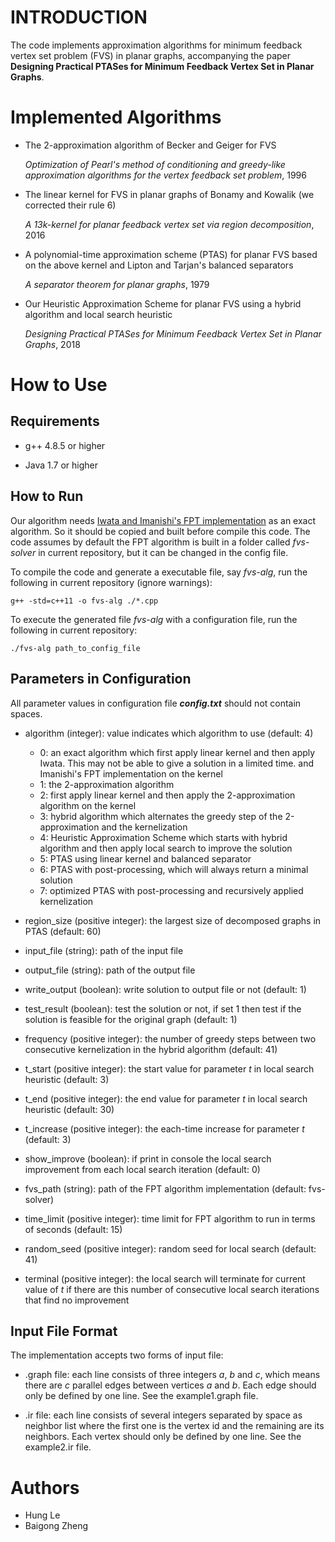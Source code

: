 # INTRODUCTION

The code implements approximation algorithms for minimum feedback vertex set problem (FVS) in planar graphs, accompanying the paper **Designing Practical PTASes for Minimum Feedback Vertex Set in Planar Graphs**.


# Implemented Algorithms

* The 2-approximation algorithm of Becker and Geiger for FVS

  _Optimization of Pearl's method of conditioning and greedy-like approximation algorithms for the vertex feedback set problem_, 1996

* The linear kernel for FVS in planar graphs of Bonamy and Kowalik (we corrected their rule 6)
  
  _A 13k-kernel for planar feedback vertex set via region decomposition_, 2016

* A polynomial-time approximation scheme (PTAS) for planar FVS based on the above kernel and Lipton and Tarjan's balanced separators

  _A separator theorem for planar graphs_, 1979

* Our Heuristic Approximation Scheme for planar FVS using a hybrid algorithm and local search heuristic

  _Designing Practical PTASes for Minimum Feedback Vertex Set in Planar Graphs_, 2018
  
  
# How to Use



## Requirements

* g++ 4.8.5 or higher

* Java 1.7 or higher

## How to Run

Our algorithm needs [Iwata and Imanishi's FPT implementation](https://github.com/wata-orz/fvs) as an exact algorithm.
So it should be copied and built before compile this code.
The code assumes by default the FPT algorithm is built in a folder called _fvs-solver_ in current repository, but it can be changed in the config file.



To compile the code and generate a executable file, say _fvs-alg_, run the following in current repository (ignore warnings):
```
g++ -std=c++11 -o fvs-alg ./*.cpp
```


To execute the generated file _fvs-alg_ with a configuration file, run the following in current repository:
```
./fvs-alg path_to_config_file
```




## Parameters in Configuration 

All parameter values in configuration file **_config.txt_** should not contain spaces.

* algorithm (integer): value indicates which algorithm to use (default: 4)
  - 0: an exact algorithm which first apply linear kernel and then apply Iwata. This may not be able to give a solution in a limited time.
and Imanishi's FPT implementation on the kernel
  - 1: the 2-approximation algorithm
  - 2: first apply linear kernel and then apply the 2-approximation algorithm on the kernel
  - 3: hybrid algorithm which alternates the greedy step of the 2-approximation and the kernelization
  - 4: Heuristic Approximation Scheme which starts with hybrid algorithm and then apply local search to improve the solution
  - 5: PTAS using linear kernel and balanced separator
  - 6: PTAS with post-processing, which will always return a minimal solution
  - 7: optimized PTAS with post-processing and recursively applied kernelization



* region\_size (positive integer): the largest size of decomposed graphs in PTAS (default: 60)

* input\_file (string): path of the input file

* output\_file (string): path of the output file

* write\_output (boolean): write solution to output file or not (default: 1)

* test\_result (boolean): test the solution or not, if set 1 then test if the solution is feasible for the original graph (default: 1)


* frequency (positive integer): the number of greedy steps between two consecutive kernelization in the hybrid algorithm (default: 41)


* t\_start (positive integer): the start value for parameter _t_ in local search heuristic (default: 3)

* t\_end (positive integer): the end value for parameter _t_ in local search heuristic (default: 30)

* t\_increase (positive integer): the each-time increase for parameter _t_ (default: 3)

* show\_improve (boolean): if print in console the local search improvement from each local search iteration (default: 0)

* fvs\_path (string): path of the FPT algorithm implementation (default: fvs-solver)

* time\_limit (positive integer): time limit for FPT algorithm to run in terms of seconds (default: 15)


* random\_seed (positive integer): random seed for local search (default: 41)


* terminal (positive integer): the local search will terminate for current value of _t_ if there are this number of consecutive local search iterations that find no improvement

## Input File Format

The implementation accepts two forms of input file:

- .graph file: each line consists of three integers _a_, _b_ and _c_, which means there are _c_ parallel edges between vertices _a_ and _b_. Each edge should only be defined by one line. See the example1.graph file.

- .ir file: each line consists of several integers separated by space as neighbor list where the first one is the vertex id and the remaining are its neighbors. Each vertex should only be defined by one line. See the example2.ir file.




# Authors

* Hung Le
* Baigong Zheng

